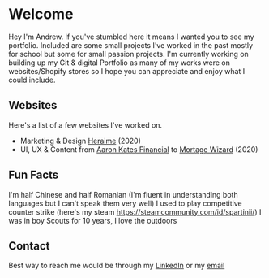 # Welcome

Hey I'm Andrew. If you've stumbled here it means I wanted you to see my portfolio. Included are some small projects I've worked in the past mostly for school but some for small passion projects. I'm currently working on building up my Git & digital Portfolio as many of my works were on websites/Shopify stores so I hope you can appreciate and enjoy what I could include.



## Websites
Here's a list of a few websites I've worked on.
- Marketing & Design [Heraime](https://www.heirame.com/) (2020)
- UI, UX & Content from [Aaron Kates Financial](http://www.aaronkatesfinancial.com/) to [Mortage Wizard](https://mortgagewizard.ca/) (2020)

## Fun Facts

I'm half Chinese and half Romanian (I'm fluent in understanding both languages but I can't speak them very well)
I used to play competitive counter strike (here's my steam https://steamcommunity.com/id/spartinii/)
I was in boy Scouts for 10 years, I love the outdoors

## Contact
Best way to reach me would be through my [LinkedIn](https://www.linkedin.com/in/liutiev/) or my [email](a.liutiev@gmail.com)
